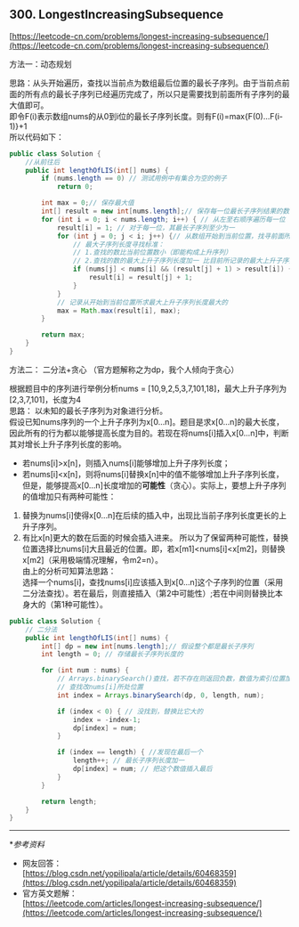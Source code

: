 **300. LongestIncreasingSubsequence**  
---
[https://leetcode-cn.com/problems/longest-increasing-subsequence/](https://leetcode-cn.com/problems/longest-increasing-subsequence/)  

方法一：动态规划

思路：从头开始遍历，查找以当前点为数组最后位置的最长子序列。由于当前点前面的所有点的最长子序列已经遍历完成了，所以只是需要找到前面所有子序列的最大值即可。  
即令F(i)表示数组nums的从0到i位的最长子序列长度。则有F(i)=max{F(0)...F(i-1)}+1  
所以代码如下：

```java  
public class Solution {
    //从前往后
    public int lengthOfLIS(int[] nums) {
        if (nums.length == 0) // 测试用例中有集合为空的例子
            return 0;

        int max = 0;// 保存最大值
        int[] result = new int[nums.length];// 保存每一位最长子序列结果的数组，初始化默认值为0
        for (int i = 0; i < nums.length; i++) { // 从左至右顺序遍历每一位
            result[i] = 1; // 对于每一位，其最长子序列至少为一
            for (int j = 0; j < i; j++) {// 从数组开始到当前位置，找寻前面所有的数的最大子序列长度
                // 最大子序列长度寻找标准：
                // 1.查找的数比当前位置数小（即能构成上升序列）
                // 2.查找的数的最大上升子序列长度加一 比目前所记录的最大上升子序列长度大
                if (nums[j] < nums[i] && (result[j] + 1) > result[i]) {
                    result[i] = result[j] + 1;
                }
            }
            // 记录从开始到当前位置所求最大上升子序列长度最大的
            max = Math.max(result[i], max);
        }

        return max;
    }
}
```  

方法二： 二分法+贪心
（官方题解称之为dp，我个人倾向于贪心）

根据题目中的序列进行举例分析nums = [10,9,2,5,3,7,101,18]，最大上升子序列为[2,3,7,101]，长度为4  
思路： 以未知的最长子序列为对象进行分析。  
假设已知nums序列的一个上升子序列为x[0...n]。题目是求x[0...n]的最大长度，因此所有的行为都以能够提高长度为目的。若现在将nums[i]插入x[0...n]中，判断其对增长上升子序列长度的影响。  
* 若nums[i]>x[n]，则插入nums[i]能够增加上升子序列长度；
* 若nums[i]<x[n]，则将nums[i]替换x[n]中的值不能够增加上升子序列长度，但是，能够提高x[0...n]长度增加的**可能性**（贪心）。实际上，要想上升子序列的值增加只有两种可能性：
1. 替换为nums[i]使得x[0...n]在后续的插入中，出现比当前子序列长度更长的上升子序列。
2. 有比x[n]更大的数在后面的时候会插入进来。
所以为了保留两种可能性，替换位置选择比nums[i]大且最近的位置。即，若x[m1]<nums[i]<x[m2]，则替换x[m2]（采用极端情况理解，令m2=n）。  
由上的分析可知算法思路：  
选择一个nums[i]，查找nums[i]应该插入到x[0...n]这个子序列的位置（采用二分法查找）。若在最后，则直接插入（第2中可能性）;若在中间则替换比本身大的（第1种可能性）。

```java  
public class Solution {
    // 二分法
    public int lengthOfLIS(int[] nums) {
        int[] dp = new int[nums.length];// 假设整个都是最长子序列
        int length = 0; // 存储最长子序列长度的

        for (int num : nums) {
            // Arrays.binarySearch()查找，若不存在则返回负数，数值为索引位置加1
            // 查找改nums[i]所处位置
            int index = Arrays.binarySearch(dp, 0, length, num);

            if (index < 0) { // 没找到，替换比它大的
                index = -index-1;
                dp[index] = num;
            }

            if (index == length) { //发现在最后一个
                length++; // 最长子序列长度加一
                dp[index] = num; // 把这个数值插入最后
            }
        }

        return length;
    }
}
```  

---

**参考资料*
* 网友回答：  
[https://blog.csdn.net/yopilipala/article/details/60468359](https://blog.csdn.net/yopilipala/article/details/60468359)
* 官方英文题解：  
[https://leetcode.com/articles/longest-increasing-subsequence/](https://leetcode.com/articles/longest-increasing-subsequence/)  
